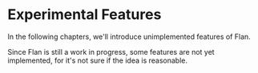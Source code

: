 # Experimental Features
In the following chapters, we'll introduce unimplemented features of Flan.

Since Flan is still a work in progress, some features are not yet implemented, for it's not sure if the idea is reasonable.
